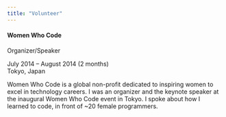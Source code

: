 ```yaml
---
title: "Volunteer"
---
```


#### Women Who Code

<p class="resume-subtitle">Organizer/Speaker</p>

<p class="resume-date">July 2014 – August 2014 (2 months)<br>Tokyo, Japan</p>

Women Who Code is a global non-profit dedicated to inspiring women to excel in technology careers. I was an organizer and the keynote speaker at the inaugural Women Who Code event in Tokyo. I spoke about how I learned to code, in front of ~20 female programmers.

